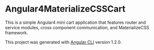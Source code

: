 # Angular4MaterializeCSSCart

This is a simple Angular4 mini cart application that features router and service modules, cross component communication, and MaterializeCSS framework.

This project was generated with [Angular CLI](https://github.com/angular/angular-cli) version 1.2.0.

